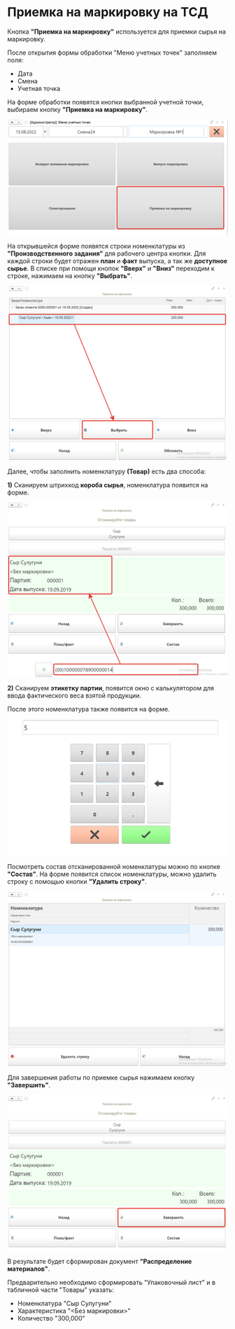 # Приемка на маркировку на ТСД

Кнопка **"Приемка на маркировку"** используется для приемки сырья на маркировку.

После открытия формы обработки "Меню учетных точек" заполняем поля:

- Дата
- Смена
- Учетная точка

На форме обработки появятся кнопки выбранной учетной точки, выбираем кнопку **"Приемка на маркировку"**.

![1](Priemka.assets/1.png)

На открывшейся форме появятся строки номенклатуры из **"Производственного задания"** для рабочего центра кнопки. Для каждой строки  будет отражен **план** и **факт** выпуска, а так же **доступное сырье**. В списке при помощи кнопок **"Вверх"** и **"Вниз"** переходим к строке, нажимаем на кнопку **"Выбрать"**.

![2](Priemka.assets/2.png)

Далее, чтобы заполнить номенклатуру **(Товар)** есть два способа:

**1)** Сканируем штрихкод **короба сырья**, номенклатура появится на форме.

![3](Priemka.assets/3.png)

**2)** Сканируем **этикетку партии**, появится окно с калькулятором для ввода фактического веса взятой продукции.

После этого номенклатура также появится на форме.

![7](Priemka.assets/CalcTSD.png)

Посмотреть состав отсканированной номенклатуры можно по кнопке **"Состав"**. На форме появится список номенклатуры, можно удалить строку с помощью кнопки **"Удалить строку"**.

![4](Priemka.assets/4.png)

Для завершения работы по приемке сырья нажимаем кнопку **"Завершить"**.

![5](Priemka.assets/5.png)

В результате будет сформирован документ **"Распределение материалов"**.

Предварительно необходимо сформировать "Упаковочный лист" и в табличной части "Товары" указать:

- Номенклатура "Сыр Сулугуни"
- Характеристика "<Без маркировки>"
- Количество "300,000"